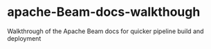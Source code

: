 # apache-Beam-docs-walkthough
Walkthrough of the Apache Beam docs for quicker pipeline build and deployment
